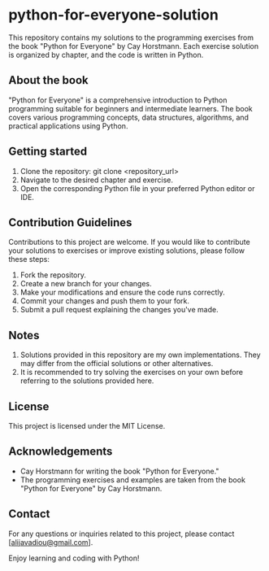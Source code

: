 # python-for-everyone-solution
This repository contains my solutions to the programming exercises from the book "Python for Everyone" by Cay Horstmann. Each exercise solution is organized by chapter, and the code is written in Python.
## About the book
"Python for Everyone" is a comprehensive introduction to Python programming suitable for beginners and intermediate learners. The book covers various programming concepts, data structures, algorithms, and practical applications using Python.
## Getting started
1. Clone the repository: git clone <repository_url>
2. Navigate to the desired chapter and exercise.
3. Open the corresponding Python file in your preferred Python editor or IDE.
## Contribution Guidelines
Contributions to this project are welcome. If you would like to contribute your solutions to exercises or improve existing solutions, please follow these steps:
1. Fork the repository.
2. Create a new branch for your changes.
3. Make your modifications and ensure the code runs correctly.
4. Commit your changes and push them to your fork.
5. Submit a pull request explaining the changes you've made.
## Notes
1. Solutions provided in this repository are my own implementations. They may differ from the official solutions or other alternatives.
2. It is recommended to try solving the exercises on your own before referring to the solutions provided here.
## License
This project is licensed under the MIT License.
## Acknowledgements
* Cay Horstmann for writing the book "Python for Everyone."
* The programming exercises and examples are taken from the book "Python for Everyone" by Cay Horstmann.
## Contact
For any questions or inquiries related to this project, please contact [alijavadiou@gmail.com].

Enjoy learning and coding with Python!
